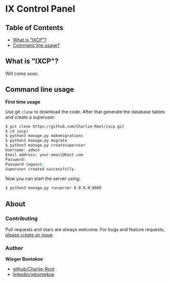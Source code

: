 # IX Control Panel

## Table of Contents

- [What is "IXCP"?](#what-is-ixcp)
- [Command line usage?](#command-line-usage)

## What is "IXCP"?

Will come soon.

## Command line usage

**First time usage**

Use git `clone` to download the code. After that generate the database tables and create a superuser:

```sh
$ git clone https://github.com/Charlie-Root/ixcp.git
$ cd ixcp/
$ python3 manage.py makemigrations
$ python3 manage.py migrate
$ python3 manage.py createsuperuser
Username: admin
Email address: your.email@host.com
Password:
Password (again):
Superuser created successfully.
```
Now you can start the server using:
```sh
$ python3 manage.py runserver 0.0.0.0:8080
```

## About

### Contributing

Pull requests and stars are always welcome. For bugs and feature requests, [please create an issue](../../issues/new/choose).

### Author

**Wieger Bontekoe**
* [github/Charlie-Root](https://github.com/Charlie-Root)
* [linkedin/wbontekoe](https://www.linkedin.com/in/wbontekoe/)
